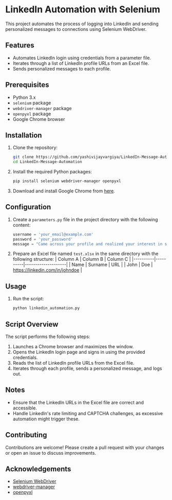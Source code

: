 

# LinkedIn Automation with Selenium

This project automates the process of logging into LinkedIn and sending personalized messages to connections using Selenium WebDriver.

## Features

- Automates LinkedIn login using credentials from a parameter file.
- Iterates through a list of LinkedIn profile URLs from an Excel file.
- Sends personalized messages to each profile.

## Prerequisites

- Python 3.x
- `selenium` package
- `webdriver-manager` package
- `openpyxl` package
- Google Chrome browser

## Installation

1. Clone the repository:
    ```bash
    git clone https://github.com/yashivijayvargiya/LinkedIn-Message-Automation
    cd LinkedIn-Message-Automation
    ```

2. Install the required Python packages:
    ```bash
    pip install selenium webdriver-manager openpyxl
    ```

3. Download and install Google Chrome from [here](https://www.google.com/chrome/).

## Configuration

1. Create a `parameters.py` file in the project directory with the following content:
    ```python
    username = 'your_email@example.com'
    password = 'your_password'
    message = "Came across your profile and realized your interest in sports and supporting young talent"
    ```

2. Prepare an Excel file named `test.xlsx` in the same directory with the following structure:
    | Column A | Column B | Column C           |
    |----------|----------|--------------------|
    | Name     | Surname  | URL                |
    | John     | Doe      | https://linkedin.com/in/johndoe |

## Usage

1. Run the script:
    ```bash
    python linkedin_automation.py
    ```

## Script Overview

The script performs the following steps:

1. Launches a Chrome browser and maximizes the window.
2. Opens the LinkedIn login page and signs in using the provided credentials.
3. Reads the list of LinkedIn profile URLs from the Excel file.
4. Iterates through each profile, sends a personalized message, and logs out.

## Notes

- Ensure that the LinkedIn URLs in the Excel file are correct and accessible.
- Handle LinkedIn's rate limiting and CAPTCHA challenges, as excessive automation might trigger these.

## Contributing

Contributions are welcome! Please create a pull request with your changes or open an issue to discuss improvements.


## Acknowledgements

- [Selenium WebDriver](https://www.selenium.dev/)
- [webdriver-manager](https://pypi.org/project/webdriver-manager/)
- [openpyxl](https://openpyxl.readthedocs.io/en/stable/)

